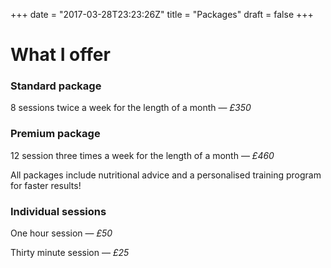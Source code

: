 +++
date = "2017-03-28T23:23:26Z"
title = "Packages"
draft = false
+++

# What I offer

### Standard package

8 sessions twice a week for the length of a month — *£350*

### Premium package

12 session three times a week for the length of a month — *£460*

All packages include nutritional advice and a personalised training program for faster results!

### Individual sessions

One hour session — *£50*

Thirty minute session — *£25*
